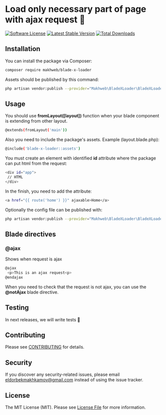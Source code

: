 # Load only necessary part of page with ajax request 🚀

[![Software License](https://img.shields.io/badge/license-MIT-brightgreen.svg?style=flat-square)](LICENSE.md)
[![Latest Stable Version](https://poser.pugx.org/makhweb/blade-x-loader/v/stable)](https://packagist.org/packages/makhweb/blade-x-loader)
[![Total Downloads](https://img.shields.io/packagist/dt/makhweb/blade-x-loader.svg?style=flat-square)](https://packagist.org/packages/makhweb/blade-x-loader)

## Installation

You can install the package via Composer:

```bash
composer require makhweb/blade-x-loader
```

Assets should be published by this command:
```bash
php artisan vendor:publish --provider="Makhweb\BladeXLoader\BladeXLoaderServiceProvider" --tag="publishable"
```


## Usage

You should use **fromLayout([layout])** function when your blade component is extending from other layout.
```bash
@extends(fromLayout('main'))
```

Also you need to include the package's assets. 
Example (layout.blade.php):

```bash
@include('blade-x-loader::assets')
```

You must create an element with identified **id** attribute where the package can put html from the request:
```bash
<div id="app">
 // HTML
</div>
```

In the finish, you need to add the attribute:
```bash
<a href="{{ route('home') }}" ajaxable>Home</a>
```

Optionally the config file can be published with:
```bash
php artisan vendor:publish --provider="Makhweb\BladeXLoader\BladeXLoaderServiceProvider" --tag="config"
```

## Blade directives

### @ajax
Shows when request is ajax

```bash
@ajax
 <p>This is an ajax request<p>
@endajax
```
When you need to check that the request is not ajax,
you can use the <b>@notAjax</b> blade directive.

## Testing
In next releases, we will write tests 👀

<!-- ``` bash
vendor/bin/phpunit
``` -->

## Contributing
Please see [CONTRIBUTING](CONTRIBUTING.md) for details.

## Security
If you discover any security-related issues, please email eldorbekmakhkamov@gmail.com instead of using the issue tracker.

## License
The MIT License (MIT). Please see [License File](/LICENSE.md) for more information.
